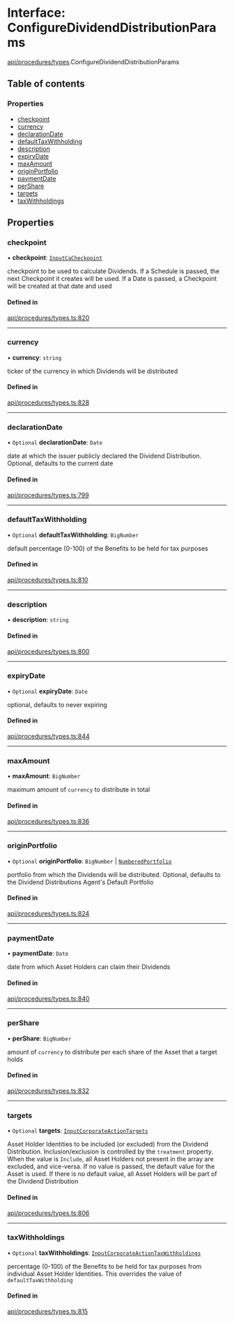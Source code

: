 # Interface: ConfigureDividendDistributionParams

[api/procedures/types](../wiki/api.procedures.types).ConfigureDividendDistributionParams

## Table of contents

### Properties

- [checkpoint](../wiki/api.procedures.types.ConfigureDividendDistributionParams#checkpoint)
- [currency](../wiki/api.procedures.types.ConfigureDividendDistributionParams#currency)
- [declarationDate](../wiki/api.procedures.types.ConfigureDividendDistributionParams#declarationdate)
- [defaultTaxWithholding](../wiki/api.procedures.types.ConfigureDividendDistributionParams#defaulttaxwithholding)
- [description](../wiki/api.procedures.types.ConfigureDividendDistributionParams#description)
- [expiryDate](../wiki/api.procedures.types.ConfigureDividendDistributionParams#expirydate)
- [maxAmount](../wiki/api.procedures.types.ConfigureDividendDistributionParams#maxamount)
- [originPortfolio](../wiki/api.procedures.types.ConfigureDividendDistributionParams#originportfolio)
- [paymentDate](../wiki/api.procedures.types.ConfigureDividendDistributionParams#paymentdate)
- [perShare](../wiki/api.procedures.types.ConfigureDividendDistributionParams#pershare)
- [targets](../wiki/api.procedures.types.ConfigureDividendDistributionParams#targets)
- [taxWithholdings](../wiki/api.procedures.types.ConfigureDividendDistributionParams#taxwithholdings)

## Properties

### checkpoint

• **checkpoint**: [`InputCaCheckpoint`](../wiki/api.entities.Asset.Fungible.Checkpoints.types#inputcacheckpoint)

checkpoint to be used to calculate Dividends. If a Schedule is passed, the next Checkpoint it creates will be used.
  If a Date is passed, a Checkpoint will be created at that date and used

#### Defined in

[api/procedures/types.ts:820](https://github.com/PolymeshAssociation/polymesh-sdk/blob/079537ad/src/api/procedures/types.ts#L820)

___

### currency

• **currency**: `string`

ticker of the currency in which Dividends will be distributed

#### Defined in

[api/procedures/types.ts:828](https://github.com/PolymeshAssociation/polymesh-sdk/blob/079537ad/src/api/procedures/types.ts#L828)

___

### declarationDate

• `Optional` **declarationDate**: `Date`

date at which the issuer publicly declared the Dividend Distribution. Optional, defaults to the current date

#### Defined in

[api/procedures/types.ts:799](https://github.com/PolymeshAssociation/polymesh-sdk/blob/079537ad/src/api/procedures/types.ts#L799)

___

### defaultTaxWithholding

• `Optional` **defaultTaxWithholding**: `BigNumber`

default percentage (0-100) of the Benefits to be held for tax purposes

#### Defined in

[api/procedures/types.ts:810](https://github.com/PolymeshAssociation/polymesh-sdk/blob/079537ad/src/api/procedures/types.ts#L810)

___

### description

• **description**: `string`

#### Defined in

[api/procedures/types.ts:800](https://github.com/PolymeshAssociation/polymesh-sdk/blob/079537ad/src/api/procedures/types.ts#L800)

___

### expiryDate

• `Optional` **expiryDate**: `Date`

optional, defaults to never expiring

#### Defined in

[api/procedures/types.ts:844](https://github.com/PolymeshAssociation/polymesh-sdk/blob/079537ad/src/api/procedures/types.ts#L844)

___

### maxAmount

• **maxAmount**: `BigNumber`

maximum amount of `currency` to distribute in total

#### Defined in

[api/procedures/types.ts:836](https://github.com/PolymeshAssociation/polymesh-sdk/blob/079537ad/src/api/procedures/types.ts#L836)

___

### originPortfolio

• `Optional` **originPortfolio**: `BigNumber` \| [`NumberedPortfolio`](../wiki/api.entities.NumberedPortfolio.NumberedPortfolio)

portfolio from which the Dividends will be distributed. Optional, defaults to the Dividend Distributions Agent's Default Portfolio

#### Defined in

[api/procedures/types.ts:824](https://github.com/PolymeshAssociation/polymesh-sdk/blob/079537ad/src/api/procedures/types.ts#L824)

___

### paymentDate

• **paymentDate**: `Date`

date from which Asset Holders can claim their Dividends

#### Defined in

[api/procedures/types.ts:840](https://github.com/PolymeshAssociation/polymesh-sdk/blob/079537ad/src/api/procedures/types.ts#L840)

___

### perShare

• **perShare**: `BigNumber`

amount of `currency` to distribute per each share of the Asset that a target holds

#### Defined in

[api/procedures/types.ts:832](https://github.com/PolymeshAssociation/polymesh-sdk/blob/079537ad/src/api/procedures/types.ts#L832)

___

### targets

• `Optional` **targets**: [`InputCorporateActionTargets`](../wiki/types#inputcorporateactiontargets)

Asset Holder Identities to be included (or excluded) from the Dividend Distribution. Inclusion/exclusion is controlled by the `treatment`
  property. When the value is `Include`, all Asset Holders not present in the array are excluded, and vice-versa. If no value is passed,
  the default value for the Asset is used. If there is no default value, all Asset Holders will be part of the Dividend Distribution

#### Defined in

[api/procedures/types.ts:806](https://github.com/PolymeshAssociation/polymesh-sdk/blob/079537ad/src/api/procedures/types.ts#L806)

___

### taxWithholdings

• `Optional` **taxWithholdings**: [`InputCorporateActionTaxWithholdings`](../wiki/types#inputcorporateactiontaxwithholdings)

percentage (0-100) of the Benefits to be held for tax purposes from individual Asset Holder Identities.
  This overrides the value of `defaultTaxWithholding`

#### Defined in

[api/procedures/types.ts:815](https://github.com/PolymeshAssociation/polymesh-sdk/blob/079537ad/src/api/procedures/types.ts#L815)
